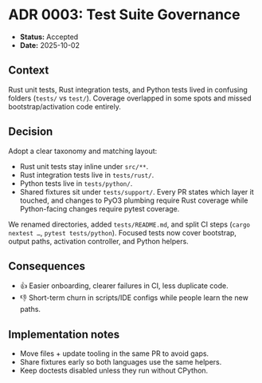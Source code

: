 # ADR 0003: Test Suite Governance
- **Status:** Accepted
- **Date:** 2025-10-02

## Context
Rust unit tests, Rust integration tests, and Python tests lived in confusing folders (`tests/` vs `test/`). Coverage overlapped in some spots and missed bootstrap/activation code entirely.

## Decision
Adopt a clear taxonomy and matching layout:
- Rust unit tests stay inline under `src/**`.
- Rust integration tests live in `tests/rust/`.
- Python tests live in `tests/python/`.
- Shared fixtures sit under `tests/support/`.
Every PR states which layer it touched, and changes to PyO3 plumbing require Rust coverage while Python-facing changes require pytest coverage.

We renamed directories, added `tests/README.md`, and split CI steps (`cargo nextest …`, `pytest tests/python`). Focused tests now cover bootstrap, output paths, activation controller, and Python helpers.

## Consequences
- 👍 Easier onboarding, clearer failures in CI, less duplicate code.
- 👎 Short-term churn in scripts/IDE configs while people learn the new paths.

## Implementation notes
- Move files + update tooling in the same PR to avoid gaps.
- Share fixtures early so both languages use the same helpers.
- Keep doctests disabled unless they run without CPython.
